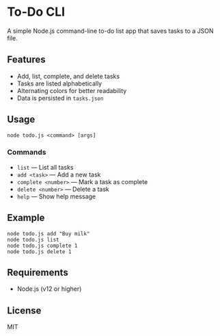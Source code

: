 # To-Do CLI

A simple Node.js command-line to-do list app that saves tasks to a JSON file.

## Features
- Add, list, complete, and delete tasks
- Tasks are listed alphabetically
- Alternating colors for better readability
- Data is persisted in `tasks.json`

## Usage

```
node todo.js <command> [args]
```

### Commands
- `list` — List all tasks
- `add <task>` — Add a new task
- `complete <number>` — Mark a task as complete
- `delete <number>` — Delete a task
- `help` — Show help message

## Example
```
node todo.js add "Buy milk"
node todo.js list
node todo.js complete 1
node todo.js delete 1
```

## Requirements
- Node.js (v12 or higher)

## License
MIT
